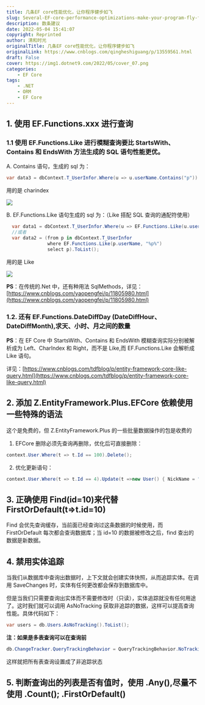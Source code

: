 ```yaml
---
title: 几条EF core性能优化，让你程序健步如飞
slug: Several-EF-core-performance-optimizations-make-your-program-fly-fast
description: 数条建议
date: 2022-05-04 15:41:07
copyright: Reprinted
author: 清和时光
originalTitle: 几条EF core性能优化，让你程序健步如飞
originalLink: https://www.cnblogs.com/qingheshiguang/p/13559561.html
draft: False
cover: https://img1.dotnet9.com/2022/05/cover_07.png
categories: 
    - EF Core
tags: 
    - .NET
    - ORM
    - EF Core
---
```


## 1. 使用 EF.Functions.xxx 进行查询

### 1.1 使用 EF.Functions.Like 进行模糊查询要比 StartsWith、Contains 和 EndsWith 方法生成的 SQL 语句性能更优。

A. Contains 语句，生成的 sql 为：

```csharp
var data3 = dbContext.T_UserInfor.Where(u => u.userName.Contains("p")).ToList();
```

用的是 charindex

![](https://img1.dotnet9.com/2022/05/0701.png)

B. EF.Functions.Like 语句生成的 sql 为：（Like 搭配 SQL 查询的通配符使用）

```csharp
  var data1 = dbContext.T_UserInfor.Where(u => EF.Functions.Like(u.userName, "%p%")).ToList();
  //或者
  var data2 = (from p in dbContext.T_UserInfor
               where EF.Functions.Like(p.userName, "%p%")
               select p).ToList();
```

用的是 Like

![](https://img1.dotnet9.com/2022/05/0702.png)

**PS**：在传统的.Net 中，还有种用法 SqlMethods，详见：[https://www.cnblogs.com/yaopengfei/p/11805980.html](https://www.cnblogs.com/yaopengfei/p/11805980.html)

### 1.2. 还有 EF.Functions.DateDiffDay (DateDiffHour、DateDiffMonth),求天、小时、月之间的数量

**PS**：在 EF Core 中 StartsWith、Contains 和 EndsWith 模糊查询实际分别被解析成为 Left、CharIndex 和 Right，而不是 Like,而 EF.Functions.Like 会解析成 Like 语句。

详见：[https://www.cnblogs.com/tdfblog/p/entity-framework-core-like-query.html](https://www.cnblogs.com/tdfblog/p/entity-framework-core-like-query.html)

## 2. 添加 Z.EntityFramework.Plus.EFCore 依赖使用一些特殊的语法

这个是免费的，但 Z.EntityFramework.Plus 的一些批量数据操作的包是收费的

1. EFCore 删除必须先查询再删除，优化后可直接删除：

```csharp
context.User.Where(t => t.Id == 100).Delete();
```

2. 优化更新语句：

```csharp
context.User.Where(t => t.Id == 4).Update(t =>new User() { NickName = "2224114" ,Phone = "1234"} );
```

## 3. 正确使用 Find(id=10)来代替 FirstOrDefault(t=>t.id=10)

Find 会优先查询缓存，当前面已经查询过这条数据的时候使用，而 FirstOrDefault 每次都会查询数据库；当 id=10 的数据被修改之后，find 查出的数据是新数据。

## 4. 禁用实体追踪

当我们从数据库中查询出数据时，上下文就会创建实体快照，从而追踪实体。在调用 SaveChanges 时，实体有任何更改都会保存到数据库中。

但是当我们只需要查询出实体而不需要修改时（只读），实体追踪就没有任何用途了。这时我们就可以调用 AsNoTracking 获取非追踪的数据，这样可以提高查询性能。具体代码如下：

```csharp
var users = db.Users.AsNoTracking().ToList();
```

**注：如果是多表查询可以在查询前**

```csharp
db.ChangeTracker.QueryTrackingBehavior = QueryTrackingBehavior.NoTracking;
```

这样就把所有表查询设置成了非追踪状态

## 5. 判断查询出的列表是否有值时，使用 .Any(),尽量不使用 .Count(); .FirstOrDefault()
